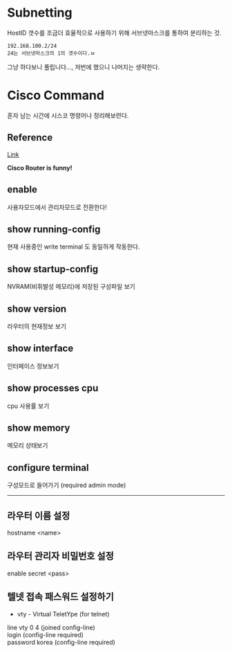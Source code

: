 # Subnetting
HostID 갯수를 조금더 효율적으로 사용하기 위해 서브넷마스크를 통하여 분리하는 것.  

```
192.168.100.2/24
24는 서브넷마스크의 1의 갯수이다.ㅂ
```

그냥 하다보니 풀립니다..., 저번에 했으니 나머지는 생략한다.  

# Cisco Command
혼자 남는 시간에 시스코 명령어나 정리해보련다.  
## Reference
[Link](http://mindnet.tistory.com/entry/%EB%9D%BC%EC%9A%B0%ED%84%B0-%EB%AA%85%EB%A0%B9%EC%96%B4-%EC%A7%91%ED%95%A9-Cisco-Router) 

**Cisco Router is funny!**  

## enable
사용자모드에서 관리자모드로 전환한다!  

## show running-config
현재 사용중인 
write terminal 도 동일하게 작동한다.  

## show startup-config
NVRAM(비휘발성 메모리)에 저장된 구성파일 보기

## show version
라우터의 현재정보 보기

## show interface
인터페이스 정보보기

## show processes cpu
cpu 사용률 보기

## show memory
메모리 상태보기

## configure terminal
구성모드로 들어가기 (required admin mode)

-------------

## 라우터 이름 설정
hostname \<name>

## 라우터 관리자 비밀번호 설정
enable secret \<pass>

## 텔넷 접속 패스워드 설정하기
- vty - Virtual TeletYpe (for telnet)

line vty 0 4 (joined config-line)    
login (config-line required)  
password korea (config-line required)
